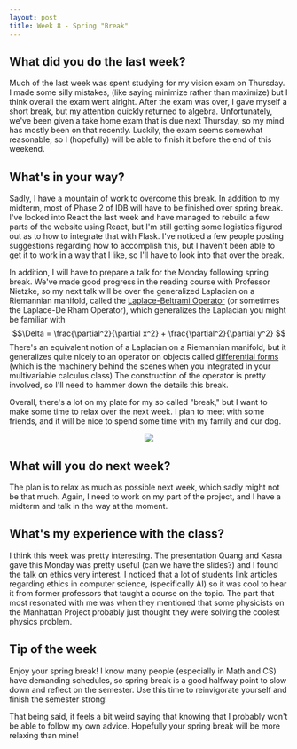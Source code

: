 ```yaml
---
layout: post
title: Week 8 - Spring "Break"
---
```


## What did you do the last week?

Much of the last week was spent studying for my vision exam on Thursday.
I made some silly mistakes, (like saying minimize rather than maximize)
but I think overall the exam went alright. After the exam was over, I gave myself
a short break, but my attention quickly returned to algebra. Unfortunately, we've
been given a take home exam that is due next Thursday, so my mind has mostly been
on that recently. Luckily, the exam seems somewhat reasonable, so I (hopefully)
will be able to finish it before the end of this weekend.


## What's in your way?

Sadly, I have a mountain of work to overcome this break. In addition to my midterm,
most of Phase 2 of IDB will have to be finished over spring break. I've looked into
React the last week and have managed to rebuild a few parts of the website using React,
but I'm still getting some logistics figured out as to how to integrate that with Flask.
I've noticed a few people posting suggestions regarding how to accomplish this, but
I haven't been able to get it to work in a way that I like, so I'll have to look into
that over the break.

In addition, I will have to prepare a talk for the Monday following spring break.
We've made good progress in the reading course with Professor Nietzke, so my next
talk will be over the generalized Laplacian on a Riemannian manifold, called the
[Laplace-Beltrami Operator](https://en.wikipedia.org/wiki/Laplace–Beltrami_operator)
(or sometimes the Laplace-De Rham Operator), which generalizes the Laplacian
you might be familiar with $$\Delta = \frac{\partial^2}{\partial x^2} + \frac{\partial^2}{\partial y^2} $$
There's an equivalent notion of a Laplacian on a Riemannian manifold, but it generalizes quite
nicely to an operator on objects called [differential forms](https://en.wikipedia.org/wiki/Differential_form)
(which is the machinery behind the scenes when you integrated in your multivariable calculus class)
The construction of the operator is pretty involved, so I'll need to hammer down the
details this break.

Overall, there's a lot on my plate for my so called "break," but I want
to make some time to relax over the next week. I plan to meet with some friends,
and it will be nice to spend some time with my family and our dog.  

<div align="center">
<img src="../images/doggo.jpg"/>
</div>

## What will you do next week?

The plan is to relax as much as possible next week, which sadly might not be
that much. Again, I need to work on my part of the project, and I have a midterm
and talk in the way at the moment.

## What's my experience with the class?

I think this week was pretty interesting. The presentation Quang and Kasra
gave this Monday was pretty useful (can we have the slides?) and I found
the talk on ethics very interest. I noticed that a lot of students link
articles regarding ethics in computer science, (specifically AI) so it
was cool to hear it from former professors that taught a course on the topic.
The part that most resonated with me was when they mentioned that some
physicists on the Manhattan Project probably just thought they were solving the
coolest physics problem.

## Tip of the week

Enjoy your spring break! I know many people (especially in Math and CS)
have demanding schedules, so spring break is a good halfway point to
slow down and reflect on the semester. Use this time to reinvigorate yourself
and finish the semester strong!

That being said, it feels a bit weird saying that knowing that I probably
won't be able to follow my own advice. Hopefully your spring break will be
more relaxing than mine!
